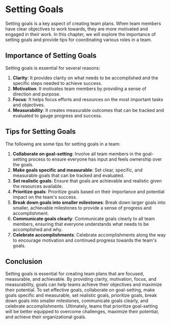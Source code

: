 # Setting Goals

Setting goals is a key aspect of creating team plans. When team members have clear objectives to work towards, they are more motivated and engaged in their work. In this chapter, we will explore the importance of setting goals and provide tips for coordinating various roles in a team.

## Importance of Setting Goals

Setting goals is essential for several reasons:

1. **Clarity**: It provides clarity on what needs to be accomplished and the specific steps needed to achieve success.
2. **Motivation**: It motivates team members by providing a sense of direction and purpose.
3. **Focus**: It helps focus efforts and resources on the most important tasks and objectives.
4. **Measurability**: It creates measurable outcomes that can be tracked and evaluated to gauge progress and success.

## Tips for Setting Goals

The following are some tips for setting goals in a team:

1. **Collaborate on goal-setting**: Involve all team members in the goal-setting process to ensure everyone has input and feels ownership over the goals.
2. **Make goals specific and measurable**: Set clear, specific, and measurable goals that can be tracked and evaluated.
3. **Set realistic goals**: Ensure that goals are achievable and realistic given the resources available.
4. **Prioritize goals**: Prioritize goals based on their importance and potential impact on the team's success.
5. **Break down goals into smaller milestones**: Break down larger goals into smaller, achievable milestones to provide a sense of progress and accomplishment.
6. **Communicate goals clearly**: Communicate goals clearly to all team members, ensuring that everyone understands what needs to be accomplished and why.
7. **Celebrate accomplishments**: Celebrate accomplishments along the way to encourage motivation and continued progress towards the team's goals.

## Conclusion

Setting goals is essential for creating team plans that are focused, measurable, and achievable. By providing clarity, motivation, focus, and measurability, goals can help teams achieve their objectives and maximize their potential. To set effective goals, collaborate on goal-setting, make goals specific and measurable, set realistic goals, prioritize goals, break down goals into smaller milestones, communicate goals clearly, and celebrate accomplishments. Ultimately, teams that prioritize goal-setting will be better equipped to overcome challenges, maximize their potential, and achieve their organizational goals.
